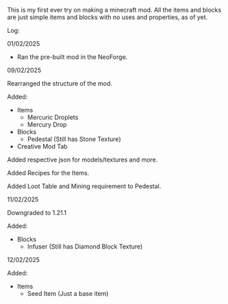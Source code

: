 This is my first ever try on making a minecraft mod.
All the items and blocks are just simple items and blocks with no uses and properties, as of yet.


Log:

01/02/2025 
* Ran the pre-built mod in the NeoForge.

09/02/2025

Rearranged the structure of the mod.

Added:
* Items
  * Mercuric Droplets
  * Mercury Drop
* Blocks
  * Pedestal (Still has Stone Texture)
* Creative Mod Tab

Added respective json for models/textures and more.

Added Recipes for the Items.

Added Loot Table and Mining requirement to Pedestal.

11/02/2025

Downgraded to 1.21.1

Added:
* Blocks
  * Infuser (Still has Diamond Block Texture)

12/02/2025

Added:
* Items
  * Seed Item (Just a base item)